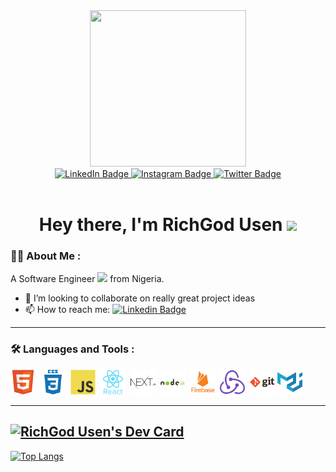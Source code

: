 <div id="header" align="center">
  <img src="https://media.giphy.com/media/jdPMeyv9rn0hZHh8n9/giphy.gif" width="250" height="250"/>
  
  <div id="badges">
  <a href="https://www.linkedin.com/in/richgod-usen-9503201b6/">
    <img src="https://img.shields.io/badge/LinkedIn-blue?style=for-the-badge&logo=linkedin&logoColor=white" alt="LinkedIn Badge"/>
  </a>
  <a href="https://www.instagram.com/_riich_god/">
    <img src="https://img.shields.io/badge/Instagram-deeppink?style=for-the-badge&logo=instagram&logoColor=white" alt="Instagram Badge"/>
  </a>
  <a href="https://twitter.com/_riich_god">
    <img src="https://img.shields.io/badge/Twitter-blue?style=for-the-badge&logo=twitter&logoColor=white" alt="Twitter Badge"/>
  </a>
</div>
  
  <img src="https://komarev.com/ghpvc/?username=RichGod93&style=flat-square&color=blue" alt=""/>
  
  <h1>
    Hey there, I'm RichGod Usen
    <img src="https://media.giphy.com/media/hvRJCLFzcasrR4ia7z/giphy.gif" width="30px"/>
  </h1>
  
  
  
  
  

</div>


<!-- ![RichGod's GitHub stats](https://github-readme-stats.vercel.app/api?username=RichGod93&hide=contribs,prs&show_icons=true&theme=dark)
  
[![Top Langs](https://github-readme-stats.vercel.app/api/top-langs/?username=RichGod93&layout=compact&theme=dark)](https://github.com/RichGod93/github-readme-stats) -->


### :man_technologist: About Me :
  A Software Engineer <img src="https://media.giphy.com/media/WUlplcMpOCEmTGBtBW/giphy.gif" width="30"> from Nigeria.
- 👯 I’m looking to collaborate on really great project ideas
- 📫 How to reach me: [![Linkedin Badge](https://img.shields.io/badge/-LinkedIn-blue?style=flat&logo=Linkedin&logoColor=white)](https://www.linkedin.com/in/richgod-usen-9503201b6/)

---

### :hammer_and_wrench: Languages and Tools :
<div>
  <img src="https://github.com/devicons/devicon/blob/master/icons/html5/html5-original.svg" title="HTML5" alt="HTML" width="40" height="40"/>&nbsp;
  <img src="https://github.com/devicons/devicon/blob/master/icons/css3/css3-plain-wordmark.svg"  title="CSS3" alt="CSS" width="40" height="40"/>&nbsp;
  <img src="https://github.com/devicons/devicon/blob/master/icons/javascript/javascript-original.svg" title="JavaScript" alt="JavaScript" width="40" height="40"/>&nbsp;
  <img src="https://github.com/devicons/devicon/blob/master/icons/react/react-original-wordmark.svg" title="React" alt="React" width="40" height="40"/>&nbsp;
  <img src="https://github.com/devicons/devicon/blob/master/icons/nextjs/nextjs-original-wordmark.svg" title="Nextjs" alt="Nextjs" width="40" height="40"/>&nbsp;
  <img src="https://github.com/devicons/devicon/blob/master/icons/nodejs/nodejs-original-wordmark.svg" title="NodeJS" alt="NodeJS" width="40" height="40"/>&nbsp;
  <img src="https://github.com/devicons/devicon/blob/master/icons/firebase/firebase-plain-wordmark.svg" title="Firebase" alt="Firebase" width="40" height="40"/>&nbsp;
  <img src="https://github.com/devicons/devicon/blob/master/icons/redux/redux-original.svg" title="Redux" alt="Redux " width="40" height="40"/>&nbsp;
  <img src="https://github.com/devicons/devicon/blob/master/icons/git/git-original-wordmark.svg" title="Git" **alt="Git" width="40" height="40"/>
  <img src="https://github.com/devicons/devicon/blob/master/icons/materialui/materialui-original.svg" title="Material UI" alt="Material UI" width="40" height="40"/>&nbsp;
</div>

---
<a href="https://app.daily.dev/RichGodDevs"><img src="https://api.daily.dev/devcards/865c8bb7d6504d3e9b1fe1608d52f6f0.png?r=ym0" width="400" alt="RichGod Usen's Dev Card"/></a>
---

[![Top Langs](https://github-readme-stats.vercel.app/api/top-langs/?username=RichGod93&layout=compact&theme=vision-friendly-dark)](https://github.com/RichGod93/github-readme-stats)
